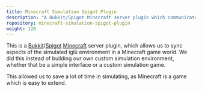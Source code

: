 ```yaml
---
title: Minecraft Simulation Spigot Plugin
description: "A Bukkit/Spigot Minecraft server plugin which communicates with the iglü server's plugin and simulation to mirror aspects of simulated environment in Minecraft."
repository: minecraft-simulation-spigot-plugin
weight: 120
---
```


This is a [Bukkit]/[Spigot] [Minecraft] server plugin, which allows us to sync
aspects of the simulated iglü environment in a Minecraft game world. We did
this instead of building our own custom simulation environment, whether that be
a simple interface or a custom simulation game.

This allowed us to save a lot of time in simulating, as Minecraft is a game
which is easy to extend.

[Bukkit]: https://bukkit.gamepedia.com/Main_Page
[Spigot]: https://spigotmc.org
[Minecraft]: https://minecraft.net
